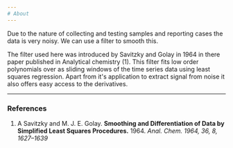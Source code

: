 ```yaml
---
# About
---
```


Due to the nature of collecting and testing samples and reporting cases the data is very noisy. We can use a filter to smooth this.

The filter used here was introduced by Savitzky and  Golay in 1964 in there paper published in Analytical chemistry (1).  This filter fits low order polynomials over as sliding windows of the time series data using least squares regression.  Apart from it's application to extract signal from noise it also offers easy access to the derivatives.



---
### References

1. A Savitzky and M. J. E. Golay.  **Smoothing and Differentiation of Data by Simplified Least Squares Procedures.**  1964.  *Anal. Chem. 1964, 36, 8, 1627–1639*